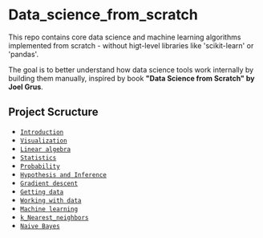 # Data_science_from_scratch
This repo contains core data science and machine learning algorithms implemented from scratch - without higt-level libraries like 'scikit-learn' or 'pandas'.

The goal is to better understand how data science tools work internally by building them manually, inspired by book **"Data Science from Scratch" by Joel Grus**.

## Project Scructure

- [`Introduction`](https://github.com/bohdin/Data_science_from_scratch/blob/main/Introduction.ipynb)
- [`Visualization`](https://github.com/bohdin/Data_science_from_scratch/blob/main/Visualization.ipynb)
- [`Linear algebra`](https://github.com/bohdin/Data_science_from_scratch/blob/main/Linear_algebra.ipynb)
- [`Statistics`](https://github.com/bohdin/Data_science_from_scratch/blob/main/Statistics.ipynb)
- [`Probability`](https://github.com/bohdin/Data_science_from_scratch/blob/main/Probability.ipynb)
- [`Hypothesis and Inference`](https://github.com/bohdin/Data_science_from_scratch/blob/main/Hypothesis_Inference.ipynb)
- [`Gradient descent`](https://github.com/bohdin/Data_science_from_scratch/blob/main/Gradient_descent.ipynb)
- [`Getting data`](https://github.com/bohdin/Data_science_from_scratch/blob/main/Getting_data.ipynb)
- [`Working with data`](https://github.com/bohdin/Data_science_from_scratch/blob/main/Working_with_data.ipynb)
- [`Machine learning`](https://github.com/bohdin/Data_science_from_scratch/blob/main/Machine_learning.ipynb)
- [`k_Nearest_neighbors`](https://github.com/bohdin/Data_science_from_scratch/blob/main/k_nearest_neighbors.ipynb)
- [`Naive Bayes`](https://github.com/bohdin/Data_science_from_scratch/blob/main/Naive_Bayes.ipynb)
